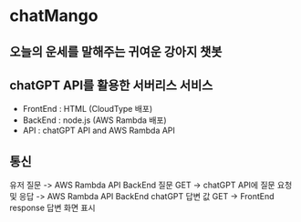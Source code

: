 # chatMango
## 오늘의 운세를 말해주는 귀여운 강아지 챗봇
## chatGPT API를 활용한 서버리스 서비스

- FrontEnd : HTML (CloudType 배포)
- BackEnd : node.js (AWS Rambda 배포)
- API : chatGPT API and AWS Rambda API

## 통신
유저 질문 -> AWS Rambda API BackEnd 질문 GET -> chatGPT API에 질문 요청 및 응답
-> AWS Rambda API BackEnd chatGPT 답변 값 GET -> FrontEnd response 답변 화면 표시   
